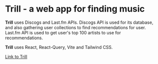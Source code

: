 # **Trill** - a web app for finding music

**Trill** uses Discogs and Last.fm APIs. Discogs API is used for its database, and also gathering user collections to find recommendations for user. Last.fm API is used to get user's top 100 artists to use for recommendations.

**Trill** uses React, React-Query, Vite and Tailwind CSS.

[Link to Trill](https://trill-music.netlify.app)
